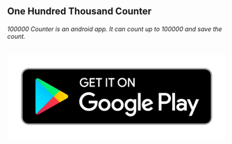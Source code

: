 ## One Hundred Thousand Counter
###### 100000 Counter is an android app. It can count up to 100000 and save the count.
[![Icon](https://github.com/wishhard/One-Hundred-Thousand-Counter/blob/master/img/gp.png)](https://play.google.com/store/apps/details?id=com.wishhard.ohtc&hl=en)
